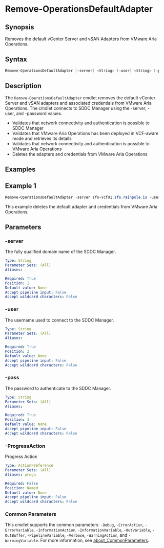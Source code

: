# Remove-OperationsDefaultAdapter

## Synopsis

Removes the default vCenter Server and vSAN Adapters from VMware Aria Operations.

## Syntax

```powershell
Remove-OperationsDefaultAdapter [-server] <String> [-user] <String> [-pass] <String> [-ProgressAction <ActionPreference>] [<CommonParameters>]
```

## Description

The `Remove-OperationsDefaultAdapter` cmdlet removes the default vCenter Server and vSAN adapters and associated credentials from VMware Aria Operations.
The cmdlet connects to SDDC Manager using the -server, -user, and -password values.

- Validates that network connectivity and authentication is possible to SDDC Manager
- Validates that VMware Aria Operations has been deployed in VCF-aware mode and retrieves its details
- Validates that network connectivity and authentication is possible to VMware Aria Operations
- Deletes the adapters and credentials from VMware Aria Operations

## Examples

## Example 1

```powershell
Remove-OperationsDefaultAdapter -server sfo-vcf01.sfo.rainpole.io -user administrator@vsphere.local -pass VMw@re1!
```

This example deletes the default adapter and credentials from VMware Aria Operations.

## Parameters

### -server

The fully qualified domain name of the SDDC Manager.

```yaml
Type: String
Parameter Sets: (All)
Aliases:

Required: True
Position: 1
Default value: None
Accept pipeline input: False
Accept wildcard characters: False
```

### -user

The username used to connect to the SDDC Manager.

```yaml
Type: String
Parameter Sets: (All)
Aliases:

Required: True
Position: 2
Default value: None
Accept pipeline input: False
Accept wildcard characters: False
```

### -pass

The password to authenticate to the SDDC Manager.

```yaml
Type: String
Parameter Sets: (All)
Aliases:

Required: True
Position: 3
Default value: None
Accept pipeline input: False
Accept wildcard characters: False
```

### -ProgressAction

Progress Action

```yaml
Type: ActionPreference
Parameter Sets: (All)
Aliases: proga

Required: False
Position: Named
Default value: None
Accept pipeline input: False
Accept wildcard characters: False
```

### Common Parameters
This cmdlet supports the common parameters: `-Debug`, `-ErrorAction`, `-ErrorVariable`, `-InformationAction`, `-InformationVariable`, `-OutVariable`, `-OutBuffer`, `-PipelineVariable`, `-Verbose`, `-WarningAction`, and `-WarningVariable`. For more information, see [about_CommonParameters](http://go.microsoft.com/fwlink/?LinkID=113216).
